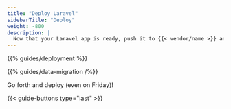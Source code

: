 ```yaml
---
title: "Deploy Laravel"
sidebarTitle: "Deploy"
weight: -800
description: |
  Now that your Laravel app is ready, push it to {{< vendor/name >}} and import your data.
---
```

{{% guides/deployment %}} 

{{% guides/data-migration /%}}

Go forth and deploy (even on Friday)!

{{< guide-buttons type="last" >}}
